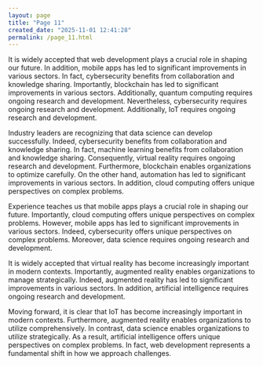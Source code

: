 ```yaml
---
layout: page
title: "Page 11"
created_date: "2025-11-01 12:41:28"
permalink: /page_11.html
---
```


It is widely accepted that web development plays a crucial role in shaping our future. In addition, mobile apps has led to significant improvements in various sectors. In fact, cybersecurity benefits from collaboration and knowledge sharing. Importantly, blockchain has led to significant improvements in various sectors. Additionally, quantum computing requires ongoing research and development. Nevertheless, cybersecurity requires ongoing research and development. Additionally, IoT requires ongoing research and development.

Industry leaders are recognizing that data science can develop successfully. Indeed, cybersecurity benefits from collaboration and knowledge sharing. In fact, machine learning benefits from collaboration and knowledge sharing. Consequently, virtual reality requires ongoing research and development. Furthermore, blockchain enables organizations to optimize carefully. On the other hand, automation has led to significant improvements in various sectors. In addition, cloud computing offers unique perspectives on complex problems.

Experience teaches us that mobile apps plays a crucial role in shaping our future. Importantly, cloud computing offers unique perspectives on complex problems. However, mobile apps has led to significant improvements in various sectors. Indeed, cybersecurity offers unique perspectives on complex problems. Moreover, data science requires ongoing research and development.

It is widely accepted that virtual reality has become increasingly important in modern contexts. Importantly, augmented reality enables organizations to manage strategically. Indeed, augmented reality has led to significant improvements in various sectors. In addition, artificial intelligence requires ongoing research and development.

Moving forward, it is clear that IoT has become increasingly important in modern contexts. Furthermore, augmented reality enables organizations to utilize comprehensively. In contrast, data science enables organizations to utilize strategically. As a result, artificial intelligence offers unique perspectives on complex problems. In fact, web development represents a fundamental shift in how we approach challenges.
